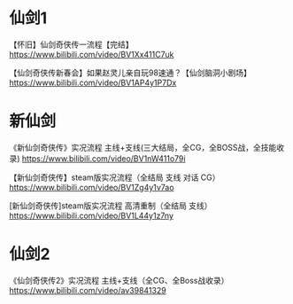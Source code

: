 
# 仙剑1

【怀旧】仙剑奇侠传一流程【完结】 https://www.bilibili.com/video/BV1Xx411C7uk

【仙剑奇侠传新春会】如果赵灵儿亲自玩98速通？【仙剑脑洞小剧场】 https://www.bilibili.com/video/BV1AP4y1P7Dx

# 新仙剑

《新仙剑奇侠传》实况流程 主线+支线(三大结局，全CG，全BOSS战，全技能收录) https://www.bilibili.com/video/BV1nW411o79i

【新仙剑奇侠传】steam版实况流程（全结局 支线 对话 CG） https://www.bilibili.com/video/BV1Zg4y1v7ao

[新仙剑奇侠传]steam版实况流程 高清重制（全结局 支线） https://www.bilibili.com/video/BV1L44y1z7ny

# 仙剑2

《仙剑奇侠传2》实况流程 主线+支线（全CG、全Boss战收录） https://www.bilibili.com/video/av39841329
